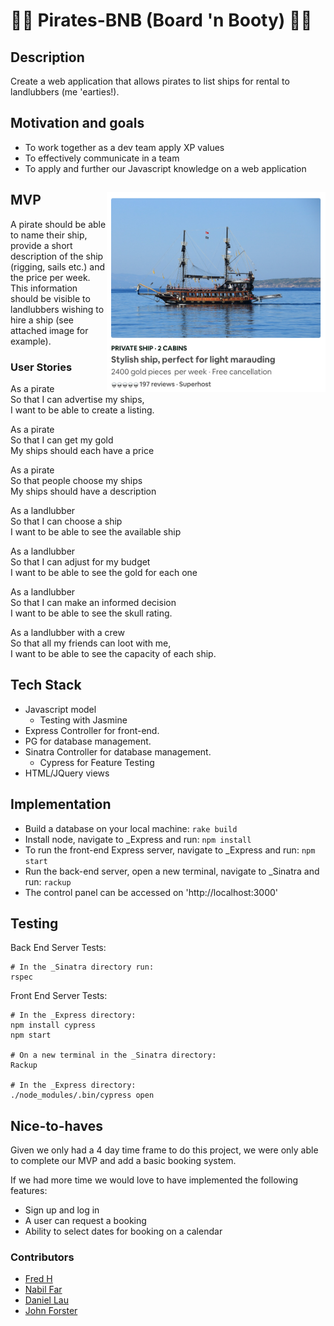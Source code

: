 # :ocean::ocean: Pirates-BNB (Board 'n Booty) :ocean::ocean:

## Description
Create a web application that allows pirates to list ships for rental to landlubbers (me 'earties!).

## Motivation and goals
* To work together as a dev team apply XP values
* To effectively communicate in a team
* To apply and further our Javascript knowledge on a web application


## MVP <img align="right" src="./_Sinatra/img/screengrab2.png" width="350" />

A pirate should be able to name their ship, provide a short description of the ship (rigging, sails etc.) and the price per week. This information should be visible to landlubbers wishing to hire a ship (see attached image for example).

### User Stories

   As a pirate  
   So that I can advertise my ships,    
   I want to be able to create a listing.  

   As a pirate  
   So that I can get my gold  
   My ships should each have a price  

   As a pirate  
   So that people choose my ships  
   My ships should have a description  

   As a landlubber  
   So that I can choose a ship  
   I want to be able to see the available ship  

   As a landlubber  
   So that I can adjust for my budget  
   I want to be able to see the gold for each one  

   As a landlubber  
   So that I can make an informed decision  
   I want to be able to see the skull rating.  

   As a landlubber with a crew  
   So that all my friends can loot with me,  
   I want to be able to see the capacity of each ship.  

## Tech Stack
* Javascript model
  * Testing with Jasmine
* Express Controller for front-end.
* PG for database management.
* Sinatra Controller for database management.
  * Cypress for Feature Testing
* HTML/JQuery views

## Implementation
* Build a database on your local machine: `rake build`  
* Install node, navigate to \_Express and run: `npm install`  
* To run the front-end Express server, navigate to \_Express and run: `npm start`  
* Run the back-end server, open a new terminal, navigate to \_Sinatra and run: `rackup`  
* The control panel can be accessed on 'http://localhost:3000'

## Testing

Back End Server Tests:
```
# In the _Sinatra directory run:
rspec
```

Front End  Server Tests:

```
# In the _Express directory:
npm install cypress
npm start

# On a new terminal in the _Sinatra directory:
Rackup

# In the _Express directory:
./node_modules/.bin/cypress open
```
## Nice-to-haves
Given we only had a 4 day time frame to do this project, we were only able to complete our MVP and add a basic booking system.

If we had more time we would love to have implemented the following features:
- Sign up and log in
- A user can request a booking
- Ability to select dates for booking on a calendar

### Contributors
* [Fred H](https://github.com/archmagos)
* [Nabil Far](https://github.com/bilfar)
* [Daniel Lau](https://github.com/dct-lau17)
* [John Forster](https://github.com/JohnForster)
